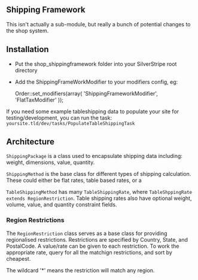 ## Shipping Framework

This isn't actually a sub-module, but really a bunch of potential changes to the shop system.

## Installation

 * Put the shop_shippingframework folder into your SilverStripe root directory
 * Add the ShippingFrameWorkModifier to your modifiers config, eg:
 
	Order::set_modifiers(array(
		'ShippingFrameworkModifier',
		'FlatTaxModifier'
	));
	
If you need some example tableshipping data to populate your site for testing/development, 
you can run the task: `yoursite.tld/dev/tasks/PopulateTableShippingTask`

## Architecture

`ShippingPackage` is a class used to encapsulate shipping data including: weight, dimensions, value, quantity.

`ShippingMethod` is the base class for different types of shipping calculation.
These could either be flat rates, table based rates, or a

`TableShippingMethod` has many `TableShippingRate`, where `TableShppingRate extends RegionRestriction`.
Table shipping rates also have optional weight, volume, value, and quantity constraint fields.

### Region Restrictions

The `RegionRestriction` class serves as a base class for providing regionalised restrictions.
Restrictions are specified by Country, State, and PostalCode. A value/rate can be given to each
restriction. To work the appropriate rate, query for all the matchign restrictions, and sort
by cheapest.

The wildcard '*' means the restriction will match any region.